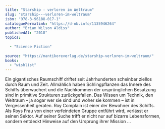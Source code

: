 ```yaml
---
title: "Starship - verloren im Weltraum"
slug: "starship---verloren-im-weltraum"
isbn: "978-3-96188-017-1"
cataloguePermalink: "https://d-nb.info/1135946264"
author: "Brian Wilson Aldiss"
publishedAt: "2018"
topics:
  
  - "Science Fiction"
    
source: "https://mantikoreverlag.de/starship-verloren-im-weltraum/"
books: 
  - "wishlist"
---
```

Ein gigantisches Raumschiff driftet seit Jahrhunderten scheinbar ziellos durch 
Raum und Zeit. Allmählich haben Schlingpflanzen das Innere des Schiffs 
überwuchert und die Nachkommen der ursprünglichen Besatzung sind in primitive 
Strukturen zurückgefallen. Das Wissen um Technik, den Weltraum – ja sogar wer 
sie sind und woher sie kommen – ist in Vergessenheit geraten. Roy Complain ist 
einer der Bewohner des Schiffs. Als Roys Frau von einer verfeindeten Gruppe 
entführt wird, verlässt er seinen Sektor. Auf seiner Suche trifft er nicht nur 
auf bizarre Lebensformen, sondern entdeckt Hinweise auf den Ursprung ihrer 
Mission …
